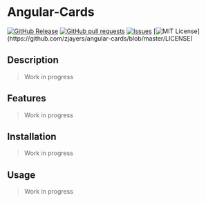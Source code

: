 # Angular-Cards
[![GitHub Release](https://img.shields.io/github/release/zjayers/angular-cards.svg?style=flat)](https://github.com/zjayers/angular-cards/releases)
[![GitHub pull requests](https://img.shields.io/github/issues-pr/zjayers/angular-cards.svg?style=flat)](https://github.com/zjayers/angular-cards/pulls)
[![Issues](https://img.shields.io/github/issues-raw/zjayers/angular-cards.svg?maxAge=25000)](https://github.com/zjayers/angular-cards/issues)
[![MIT License](https://img.shields.io/apm/l/atomic-ui.svg?)](https://github.com/zjayers/angular-cards/blob/master/LICENSE)

## Description

> Work in progress

## Features

> Work in progress

## Installation

> Work in progress

## Usage

> Work in progress
